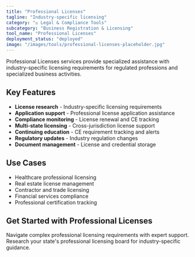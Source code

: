 ```yaml
---
title: "Professional Licenses"
tagline: "Industry-specific licensing"
category: "⚖️ Legal & Compliance Tools"
subcategory: "Business Registration & Licensing"
tool_name: "Professional Licenses"
deployment_status: "deployed"
image: "/images/tools/professional-licenses-placeholder.jpg"
---
```

Professional Licenses services provide specialized assistance with industry-specific licensing requirements for regulated professions and specialized business activities.

## Key Features

- **License research** - Industry-specific licensing requirements
- **Application support** - Professional license application assistance
- **Compliance monitoring** - License renewal and CE tracking
- **Multi-state licensing** - Cross-jurisdiction license support
- **Continuing education** - CE requirement tracking and alerts
- **Regulatory updates** - Industry regulation changes
- **Document management** - License and credential storage

## Use Cases

- Healthcare professional licensing
- Real estate license management
- Contractor and trade licensing
- Financial services compliance
- Professional certification tracking

## Get Started with Professional Licenses

Navigate complex professional licensing requirements with expert support. Research your state's professional licensing board for industry-specific guidance.
